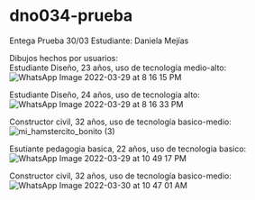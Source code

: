 # dno034-prueba
Entega Prueba 30/03
Estudiante: Daniela Mejías

Dibujos hechos por usuarios: 
<br>
Estudiante Diseño, 23 años, uso de tecnología medio-alto: 
![WhatsApp Image 2022-03-29 at 8 16 15 PM](https://user-images.githubusercontent.com/75910897/160851772-2409d2d5-7c27-4ee2-98ac-797c5dfafbe6.jpeg)

Estudiante Diseño, 24 años, uso de tecnología alto:
![WhatsApp Image 2022-03-29 at 8 16 33 PM](https://user-images.githubusercontent.com/75910897/160852080-9c9d30eb-ce45-41e8-967f-54abe62f5392.jpeg)

Constructor civil, 32 años, uso de tecnología basico-medio:
![mi_hamstercito_bonito (3)](https://user-images.githubusercontent.com/75910897/160852286-1ee690f3-8bad-4e41-b3f1-034df74dc131.jpg)

Esutiante pedagogia basica, 22 años, uso de tecnologia basico:
![WhatsApp Image 2022-03-29 at 10 49 17 PM](https://user-images.githubusercontent.com/75910897/160852402-40a92c58-5af0-4646-bbf8-0b478a301ff6.jpeg)

Constructor civil, 32 años, uso de tecnología basico-medio:
![WhatsApp Image 2022-03-30 at 10 47 01 AM](https://user-images.githubusercontent.com/75910897/160852639-9ce40e6e-5d95-483c-a38c-b20f31bb2a71.jpeg)
